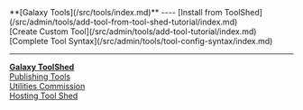 <div class='linkbox'>
**[Galaxy Tools](/src/tools/index.md)**
----
[Install from ToolShed](/src/admin/tools/add-tool-from-tool-shed-tutorial/index.md)<br />
[Create Custom Tool](/src/admin/tools/add-tool-tutorial/index.md)<br />
[Complete Tool Syntax](/src/admin/tools/tool-config-syntax/index.md)<br />

----
**[Galaxy ToolShed](/src/tool-shed/index.md)**<br />
[Publishing Tools](/src/tool-shed/publish-tool/index.md)<br />
[Utilities Commission](/src/iuc/index.md)<br />
[Hosting Tool Shed](/src/tool-shed/hosting-a-local-tool-shed/index.md)<br />
</div>
